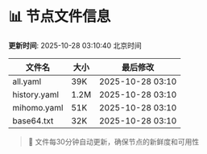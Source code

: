 # 📊 节点文件信息

**更新时间**: 2025-10-28 03:10:40 北京时间

| 文件名 | 大小 | 最后修改 |
|--------|------|----------|
| all.yaml | 39K | 2025-10-28 03:10 |
| history.yaml | 1.2M | 2025-10-28 03:10 |
| mihomo.yaml | 51K | 2025-10-28 03:10 |
| base64.txt | 32K | 2025-10-28 03:10 |

> 🔄 文件每30分钟自动更新，确保节点的新鲜度和可用性
